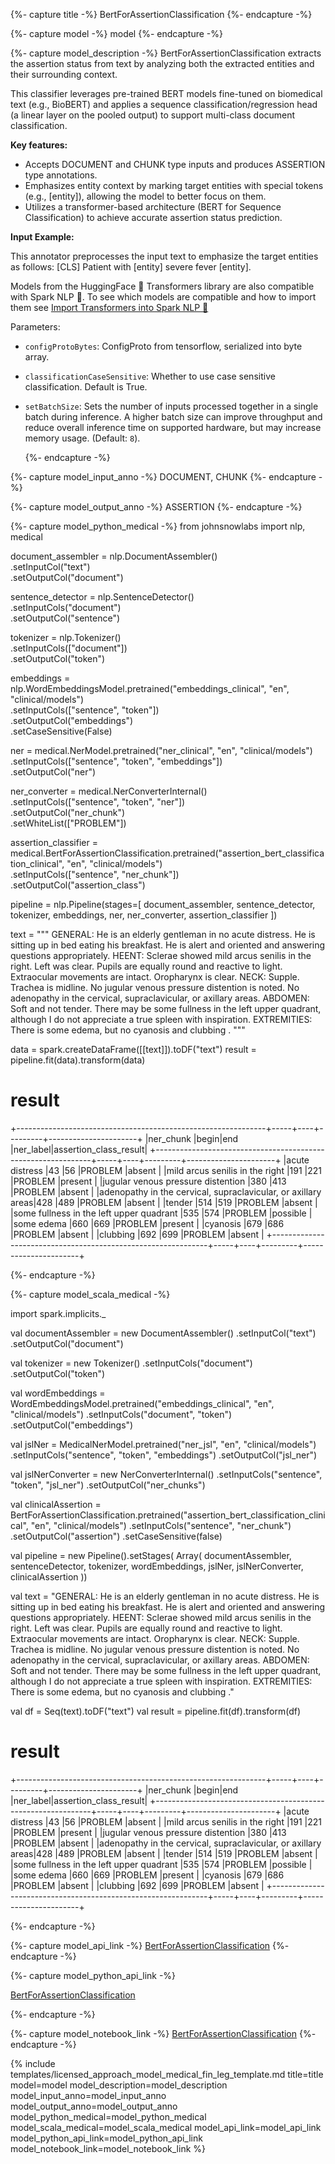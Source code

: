{%- capture title -%}
BertForAssertionClassification
{%- endcapture -%}

{%- capture model -%}
model
{%- endcapture -%}

{%- capture model_description -%}
BertForAssertionClassification extracts the assertion status from text by analyzing both the extracted entities
and their surrounding context.

This classifier leverages pre-trained BERT models fine-tuned on biomedical text (e.g., BioBERT) and applies a
sequence classification/regression head (a linear layer on the pooled output) to support multi-class document
classification.

**Key features:**

- Accepts DOCUMENT and CHUNK type inputs and produces ASSERTION type annotations.
- Emphasizes entity context by marking target entities with special tokens (e.g., [entity]), allowing the model to better focus on them.
- Utilizes a transformer-based architecture (BERT for Sequence Classification) to achieve accurate assertion status prediction.

**Input Example:**

This annotator preprocesses the input text to emphasize the target entities as follows:
[CLS] Patient with [entity] severe fever [entity].

Models from the HuggingFace 🤗 Transformers library are also compatible with
Spark NLP 🚀. To see which models are compatible and how to import them see
[Import Transformers into Spark NLP 🚀](https://github.com/JohnSnowLabs/spark-nlp/discussions/5669)


Parameters:

- `configProtoBytes`: ConfigProto from tensorflow, serialized into byte array.
- `classificationCaseSensitive`: Whether to use case sensitive classification. Default is True.
- `setBatchSize`: Sets the number of inputs processed together in a single batch during inference. A higher batch size can improve throughput and reduce overall inference time on supported hardware, but may increase memory usage. (Default: `8`).

       

  {%- endcapture -%}


{%- capture model_input_anno -%}
DOCUMENT, CHUNK
{%- endcapture -%}

{%- capture model_output_anno -%}
ASSERTION
{%- endcapture -%}

{%- capture model_python_medical -%}
from johnsnowlabs import nlp, medical

document_assembler = nlp.DocumentAssembler()\
    .setInputCol("text") \
    .setOutputCol("document")

sentence_detector = nlp.SentenceDetector()\
    .setInputCols("document")\
    .setOutputCol("sentence")

tokenizer = nlp.Tokenizer()\
    .setInputCols(["document"])\
    .setOutputCol("token")

embeddings = nlp.WordEmbeddingsModel.pretrained("embeddings_clinical", "en", "clinical/models")\
    .setInputCols(["sentence", "token"])\
    .setOutputCol("embeddings")\
    .setCaseSensitive(False)

ner = medical.NerModel.pretrained("ner_clinical", "en", "clinical/models")\
    .setInputCols(["sentence", "token", "embeddings"])\
    .setOutputCol("ner")

ner_converter = medical.NerConverterInternal()\
    .setInputCols(["sentence", "token", "ner"])\
    .setOutputCol("ner_chunk")\
    .setWhiteList(["PROBLEM"])

assertion_classifier = medical.BertForAssertionClassification.pretrained("assertion_bert_classification_clinical", "en", "clinical/models")\
    .setInputCols(["sentence", "ner_chunk"])\
    .setOutputCol("assertion_class")

pipeline = nlp.Pipeline(stages=[
    document_assembler,
    sentence_detector,
    tokenizer,
    embeddings,
    ner,
    ner_converter,
    assertion_classifier
])

text = """
GENERAL: He is an elderly gentleman in no acute distress. He is sitting up in bed eating his breakfast. He is alert and oriented and answering questions appropriately.
HEENT: Sclerae showed mild arcus senilis in the right. Left was clear. Pupils are equally round and reactive to light. Extraocular movements are intact. Oropharynx is clear.
NECK: Supple. Trachea is midline. No jugular venous pressure distention is noted. No adenopathy in the cervical, supraclavicular, or axillary areas.
ABDOMEN: Soft and not tender. There may be some fullness in the left upper quadrant, although I do not appreciate a true spleen with inspiration.
EXTREMITIES: There is some edema, but no cyanosis and clubbing .
"""

data = spark.createDataFrame([[text]]).toDF("text")
result = pipeline.fit(data).transform(data)


# result

+--------------------------------------------------------------+-----+----+---------+----------------------+
|ner_chunk                                                     |begin|end |ner_label|assertion_class_result|
+--------------------------------------------------------------+-----+----+---------+----------------------+
|acute distress                                                |43   |56  |PROBLEM  |absent                |
|mild arcus senilis in the right                               |191  |221 |PROBLEM  |present               |
|jugular venous pressure distention                            |380  |413 |PROBLEM  |absent                |
|adenopathy in the cervical, supraclavicular, or axillary areas|428  |489 |PROBLEM  |absent                |
|tender                                                        |514  |519 |PROBLEM  |absent                |
|some fullness in the left upper quadrant                      |535  |574 |PROBLEM  |possible              |
|some edema                                                    |660  |669 |PROBLEM  |present               |
|cyanosis                                                      |679  |686 |PROBLEM  |absent                |
|clubbing                                                      |692  |699 |PROBLEM  |absent                |
+--------------------------------------------------------------+-----+----+---------+----------------------+


{%- endcapture -%}


{%- capture model_scala_medical -%}

import spark.implicits._

val documentAssembler = new DocumentAssembler()
    .setInputCol("text")
    .setOutputCol("document")

val tokenizer = new Tokenizer()
    .setInputCols("document")
    .setOutputCol("token")

val wordEmbeddings = WordEmbeddingsModel.pretrained("embeddings_clinical", "en", "clinical/models")
    .setInputCols("document", "token")
    .setOutputCol("embeddings")

val jslNer = MedicalNerModel.pretrained("ner_jsl", "en", "clinical/models")
   .setInputCols("sentence", "token", "embeddings")
   .setOutputCol("jsl_ner")

val jslNerConverter = new NerConverterInternal()
    .setInputCols("sentence", "token", "jsl_ner")
    .setOutputCol("ner_chunks")

val clinicalAssertion = BertForAssertionClassification.pretrained("assertion_bert_classification_clinical", "en", "clinical/models")
    .setInputCols("sentence", "ner_chunk")
    .setOutputCol("assertion")
    .setCaseSensitive(false)

val pipeline = new Pipeline().setStages(
  Array(
    documentAssembler,
    sentenceDetector,
    tokenizer,
    wordEmbeddings,
    jslNer,
    jslNerConverter,
    clinicalAssertion
  ))

val text = "GENERAL: He is an elderly gentleman in no acute distress. He is sitting up in bed eating his breakfast. He is alert and oriented and answering questions appropriately.
HEENT: Sclerae showed mild arcus senilis in the right. Left was clear. Pupils are equally round and reactive to light. Extraocular movements are intact. Oropharynx is clear.
NECK: Supple. Trachea is midline. No jugular venous pressure distention is noted. No adenopathy in the cervical, supraclavicular, or axillary areas.
ABDOMEN: Soft and not tender. There may be some fullness in the left upper quadrant, although I do not appreciate a true spleen with inspiration.
EXTREMITIES: There is some edema, but no cyanosis and clubbing ."

val df = Seq(text).toDF("text")
val result = pipeline.fit(df).transform(df)


# result
+--------------------------------------------------------------+-----+----+---------+----------------------+
|ner_chunk                                                     |begin|end |ner_label|assertion_class_result|
+--------------------------------------------------------------+-----+----+---------+----------------------+
|acute distress                                                |43   |56  |PROBLEM  |absent                |
|mild arcus senilis in the right                               |191  |221 |PROBLEM  |present               |
|jugular venous pressure distention                            |380  |413 |PROBLEM  |absent                |
|adenopathy in the cervical, supraclavicular, or axillary areas|428  |489 |PROBLEM  |absent                |
|tender                                                        |514  |519 |PROBLEM  |absent                |
|some fullness in the left upper quadrant                      |535  |574 |PROBLEM  |possible              |
|some edema                                                    |660  |669 |PROBLEM  |present               |
|cyanosis                                                      |679  |686 |PROBLEM  |absent                |
|clubbing                                                      |692  |699 |PROBLEM  |absent                |
+--------------------------------------------------------------+-----+----+---------+----------------------+

{%- endcapture -%}

{%- capture model_api_link -%}
[BertForAssertionClassification](https://nlp.johnsnowlabs.com/licensed/api/com/johnsnowlabs/nlp/annotators/assertion/BertForAssertionClassification.html)
{%- endcapture -%}

{%- capture model_python_api_link -%}

[BertForAssertionClassification](https://nlp.johnsnowlabs.com/licensed/api/python/reference/autosummary/sparknlp_jsl/annotator/assertion/bert_for_assertion_classification/index.html)

{%- endcapture -%}

{%- capture model_notebook_link -%}
[BertForAssertionClassification](https://github.com/JohnSnowLabs/spark-nlp-workshop/blob/master/tutorials/Certification_Trainings/Healthcare/2.4.BertForAssertionClassification.ipynb)
{%- endcapture -%}

{% include templates/licensed_approach_model_medical_fin_leg_template.md
title=title
model=model
model_description=model_description
model_input_anno=model_input_anno
model_output_anno=model_output_anno
model_python_medical=model_python_medical
model_scala_medical=model_scala_medical
model_api_link=model_api_link
model_python_api_link=model_python_api_link
model_notebook_link=model_notebook_link
%}
